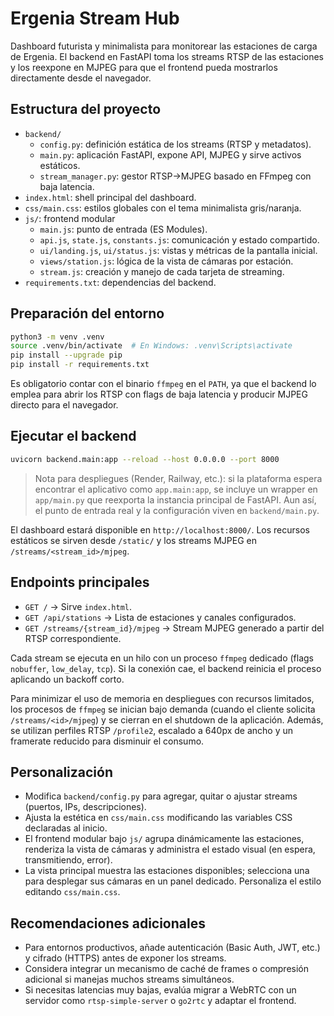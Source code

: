 # Ergenia Stream Hub

Dashboard futurista y minimalista para monitorear las estaciones de carga de Ergenia. El backend en FastAPI toma los streams RTSP de las estaciones y los reexpone en MJPEG para que el frontend pueda mostrarlos directamente desde el navegador.

## Estructura del proyecto

- `backend/`
  - `config.py`: definición estática de los streams (RTSP y metadatos).
  - `main.py`: aplicación FastAPI, expone API, MJPEG y sirve activos estáticos.
  - `stream_manager.py`: gestor RTSP→MJPEG basado en FFmpeg con baja latencia.
- `index.html`: shell principal del dashboard.
- `css/main.css`: estilos globales con el tema minimalista gris/naranja.
- `js/`: frontend modular
  - `main.js`: punto de entrada (ES Modules).
  - `api.js`, `state.js`, `constants.js`: comunicación y estado compartido.
  - `ui/landing.js`, `ui/status.js`: vistas y métricas de la pantalla inicial.
  - `views/station.js`: lógica de la vista de cámaras por estación.
  - `stream.js`: creación y manejo de cada tarjeta de streaming.
- `requirements.txt`: dependencias del backend.

## Preparación del entorno

```bash
python3 -m venv .venv
source .venv/bin/activate  # En Windows: .venv\Scripts\activate
pip install --upgrade pip
pip install -r requirements.txt
```

Es obligatorio contar con el binario `ffmpeg` en el `PATH`, ya que el backend lo emplea para abrir los RTSP con flags de baja latencia y producir MJPEG directo para el navegador.

## Ejecutar el backend

```bash
uvicorn backend.main:app --reload --host 0.0.0.0 --port 8000
```

> Nota para despliegues (Render, Railway, etc.): si la plataforma espera encontrar el aplicativo como `app.main:app`, se incluye un wrapper en `app/main.py` que reexporta la instancia principal de FastAPI. Aun así, el punto de entrada real y la configuración viven en `backend/main.py`.

El dashboard estará disponible en `http://localhost:8000/`. Los recursos estáticos se sirven desde `/static/` y los streams MJPEG en `/streams/<stream_id>/mjpeg`.

## Endpoints principales

- `GET /` → Sirve `index.html`.
- `GET /api/stations` → Lista de estaciones y canales configurados.
- `GET /streams/{stream_id}/mjpeg` → Stream MJPEG generado a partir del RTSP correspondiente.

Cada stream se ejecuta en un hilo con un proceso `ffmpeg` dedicado (flags `nobuffer`, `low_delay`, `tcp`). Si la conexión cae, el backend reinicia el proceso aplicando un backoff corto.

Para minimizar el uso de memoria en despliegues con recursos limitados, los procesos de `ffmpeg` se inician bajo demanda (cuando el cliente solicita `/streams/<id>/mjpeg`) y se cierran en el shutdown de la aplicación. Además, se utilizan perfiles RTSP `/profile2`, escalado a 640px de ancho y un framerate reducido para disminuir el consumo.

## Personalización

- Modifica `backend/config.py` para agregar, quitar o ajustar streams (puertos, IPs, descripciones).
- Ajusta la estética en `css/main.css` modificando las variables CSS declaradas al inicio.
- El frontend modular bajo `js/` agrupa dinámicamente las estaciones, renderiza la vista de cámaras y administra el estado visual (en espera, transmitiendo, error).
- La vista principal muestra las estaciones disponibles; selecciona una para desplegar sus cámaras en un panel dedicado. Personaliza el estilo editando `css/main.css`.

## Recomendaciones adicionales

- Para entornos productivos, añade autenticación (Basic Auth, JWT, etc.) y cifrado (HTTPS) antes de exponer los streams.
- Considera integrar un mecanismo de caché de frames o compresión adicional si manejas muchos streams simultáneos.
- Si necesitas latencias muy bajas, evalúa migrar a WebRTC con un servidor como `rtsp-simple-server` o `go2rtc` y adaptar el frontend.
